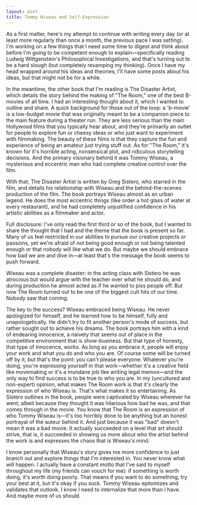 ```yaml
---
layout: post
title: Tommy Wiseau and Self-Expression
---
```

As a first matter, here's my attempt to continue with writing every day (or at least more regularly than once a month, the previous pace I was setting). I'm working on a few things that I need some time to digest and think about before I'm going to be competent enough to explain—specifically reading Ludwig Wittgenstein's Philosophical Investigations, and that's turning out to be a hard slough (but completely revamping my thinking). Once I have my head wrapped around his ideas and theories, I'll have some posts about his ideas, but that might not be for a while.

In the meantime, the other book that I'm reading is The Disaster Artist, which details the story behind the making of "The Room," one of the best B-movies of all time. I had an interesting thought about it, which I wanted to outline and share. A quick background for those out of the loop: a 'b-movie' is a low-budget movie that was originally meant to be a companion piece to the main feature during a theater run. They are less serious than the main Hollywood films that you typically hear about, and they're primarily an outlet for people to explore fun or cheesy ideas or who just want to experiment with filmmaking. The beauty of these films is that they capture the fun and experience of being an amateur just trying stuff out. As for "The Room," it's known for it's horrible acting, nonsensical plot, and ridiculous storytelling decisions. And the primary visionary behind it was Tommy Wiseau, a mysterious and eccentric man who had complete creative control over the film.

With that, The Disaster Artist is written by Greg Sistero, who starred in the film, and details his relationship with Wiseau and the behind-the-scenes production of the film. The book portrays Wiseau almost as an urban legend. He does the most eccentric things (like order a hot glass of water at every restaurant), and he had completely unjustified confidence in his artistic abilities as a filmmaker and actor.

Full disclosure: I've only read the first third or so of the book, but I wanted to share the thought that I had and the theme that the book is present so far. Many of us feel restricted in our abilities to pursue our creative projects or passions, yet we're afraid of not being good enough or not being talented enough or that nobody will like what we do. But maybe we should embrace how bad we are and dive in—at least that's the message the book seems to push forward. 

Wiseau was a complete disaster: in the acting class with Sistero he was atrocious but would argue with the teacher over what he should do, and during production he almost acted as if he wanted to piss people off. But now The Room turned out to be one of the biggest cult hits of our time. Nobody saw that coming.

The key to the success? Wiseau embraced being Wiseau. He never apologized for himself, and he learned how to be himself, fully and unapologetically. He didn't try to fit another person's mode of success, but rather sought out to achieve his dreams. The book portrays him with a kind of endearing innocence, a naivety that seems out of place in the competitive environment that is show-business. But that type of honesty, that type of innocence, works. As long as you embrace it, people will enjoy your work and what you do and who you are. Of course some will be turned off by it, but that's the point: you can't please everyone. Whatever you're doing, you're expressing yourself in that work—whether it's a creative field like movemaking or it's a mundane job like writing legal memos—and the only way to find success is to be true to who you are. In my (uncultured and non-expert) opinion, what makes The Room work is that it's clearly the expression of who Wiseau is. That's what makes it so entertaining. As Sistero outlines in the book, people were captivated by Wiseau wherever he went, albeit because they thought it was hilarious how bad he was, and that comes through in the movie. You know that The Room is an expression of who Tommy Wiseau is—it's too horribly done to be anything but an honest portrayal of the auteur behind it. And just because it was "bad" doesn't mean it was a bad movie. It actually succeeded on a level that art should strive, that is, it succeeded in showing us more about who the artist behind the work is and expresses the chaos that is Wiseau's mind. 

I know personally that Wiseau's story gives me more confidence to just branch out and explore things that I'm interested in. You never know what will happen. I actually have a constant motto that I've said to myself throughout my life (my friends can vouch for me): if something is worth doing, it's worth doing poorly. That means if you want to do something, try your best at it, but it's okay if you suck. Tommy Wiseau epitomizes and validates that outlook. I know I need to internalize that more than I have. And maybe more of us should.

